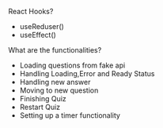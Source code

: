 React Hooks?

-   useReduser()
-   useEffect()

What are the functionalities?

-   Loading questions from fake api
-   Handling Loading,Error and Ready Status
-   Handling new answer
-   Moving to new question
-   Finishing Quiz
-   Restart Quiz
-   Setting up a timer functionality
